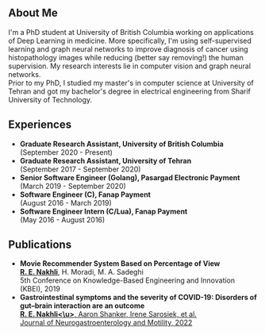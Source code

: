 ## About Me

I'm a PhD student at University of British Columbia working on applications of Deep Learning in medicine. More specifically, I'm using self-supervised learning and graph neural networks to improve diagnosis of cancer using histopathology images while reducing (better say removing!) the human supervision. My research interests lie in computer vision and graph neural networks.  <br> Prior to my PhD, I studied my master's in computer science at University of Tehran and got my bachelor's degree in electrical engineering from Sharif University of Technology.

## Experiences

- **Graduate Research Assistant, University of British Columbia** <br> (September 2020 - Present)
- **Graduate Research Assistant, University of Tehran** <br> (September 2017 - September 2020)
- **Senior Software Engineer (Golang), Pasargad Electronic Payment** <br> (March 2019 - September 2020)
- **Software Engineer (C), Fanap Payment** <br> (August 2016 - March 2019)
- **Software Engineer Intern (C/Lua), Fanap Payment** <br> (May 2016 - August 2016)

## Publications

- **Movie Recommender System Based on Percentage of View** <br> **<u>R. E. Nakhli</u>**, H. Moradi, M. A. Sadeghi <br> 5th Conference on Knowledge-Based Engineering and Innovation (KBEI), 2019
- **Gastrointestinal symptoms and the severity of COVID-19: Disorders of gut–brain interaction are an outcome** <br> **<u>R. E. Nakhli<\u>**, Aaron Shanker, Irene Sarosiek, et al. <br> Journal of Neurogastroenterology and Motility, 2022
